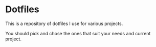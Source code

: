 # Dotfiles

This is a repository of dotfiles I use for various projects.

You should pick and chose the ones that suit your needs and current project.
